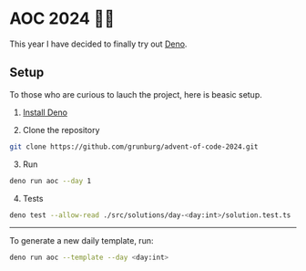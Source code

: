 # AOC 2024 🎅🏽

This year I have decided to finally try out [Deno](https://deno.com/).

## Setup
To those who are curious to lauch the project, here is beasic setup.

1. [Install Deno](https://docs.deno.com/runtime/#install-deno)

2.  Clone the repository
```bash
git clone https://github.com/grunburg/advent-of-code-2024.git
```

3. Run
```bash
deno run aoc --day 1
```

4. Tests
```bash
deno test --allow-read ./src/solutions/day-<day:int>/solution.test.ts
```

---

To generate a new daily template, run:
```bash
deno run aoc --template --day <day:int>
```